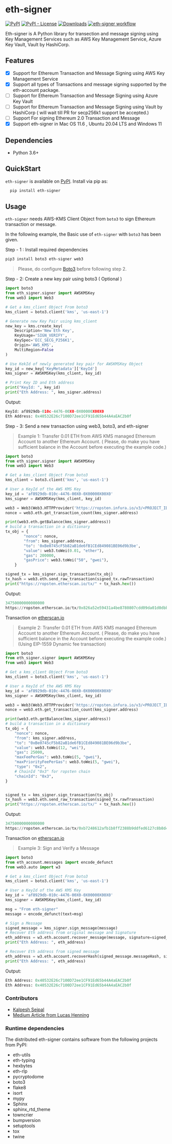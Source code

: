 # eth-signer
[![PyPI](https://img.shields.io/pypi/v/eth-signer)](https://pypi.org/project/eth-signer/)
[![PyPI - License](https://img.shields.io/pypi/l/eth-signer)](https://github.com/sejpalkalpesh/eth-signer/blob/main/LICENSE)
[![Downloads](https://pepy.tech/badge/eth-signer/week)](https://pepy.tech/project/eth-signer)
[![eth-signer workflow](https://github.com/sejpalkalpesh/eth-signer/actions/workflows/python-app.yml/badge.svg?branch=main)](https://github.com/sejpalkalpesh/eth-signer/actions/workflows/python-app.yml)

Eth-signer is A Python library for transection and message signing using Key Management Services such as AWS Key Management Service, Azure Key Vault, Vault by HashiCorp.


## Features 

- [x] Support for Ethereum Transaction and Message Signing using AWS Key Management Service  
- [x] Support all types of Transactions and message signing supported by the eth-account package.
- [ ] Support for Ethereum Transaction and Message Signing using Azure Key Vault
- [ ] Support for Ethereum Transaction and Message Signing using Vault by HashiCorp ( will wait till PR for secp256k1 support be accepted.)
- [ ] Support For signing Ethereum 2.0 Transaction and Message
- [x] Support eth-signer in Mac OS 11.6 , Ubuntu 20.04 LTS and Windows 11 

## Dependencies

- Python 3.6+

## QuickStart

`eth-signer` is available on [PyPI](https://pypi.org/project/eth-signer/). Install via pip as:

```sh
  pip install eth-signer
```

## Usage

`eth-signer` needs AWS-KMS Client Object from `boto3` to sign Ethereum transaction or message.

In the following example, the Basic use of `eth-signer` with `boto3` has been given.

Step - 1 :  Install required dependencies 
```bash 
pip3 install boto3 eth-signer web3
```
> Please, do configure [Boto3](https://boto3.amazonaws.com/v1/documentation/api/latest/guide/quickstart.html) before following step 2. 

Step - 2: Create a new key pair using boto3 ( Optional )
```python
import boto3
from eth_signer.signer import AWSKMSKey
from web3 import Web3

# Get a kms_client Object From boto3
kms_client = boto3.client('kms', 'us-east-1')

# Generate new Key Pair using kms_client
new_key = kms.create_key(
    Description='New Eth Key',
    KeyUsage='SIGN_VERIFY',
    KeySpec='ECC_SECG_P256K1',
    Origin='AWS_KMS',
    MultiRegion=False
)

# Use KekId of newly generated key pair for AWSKMSKey Object
key_id = new_key['KeyMetadata']['KeyId']
kms_signer = AWSKMSKey(kms_client, key_id)

# Print Key ID and Eth address
print("KeyId: ", key_id)
print("Eth Address: ", kms_signer.address)
```
Output:
```python
KeyId: af8929db-010c-4476-00X0-0X00000X00X0
Eth Address: 0x40532E26c7100D72ee1CF91Ed65b44A4aEAC2b0f
```
Step - 3: Send a new transaction using web3, boto3, and eth-signer
> Example 1: Transfer 0.01 ETH from AWS KMS managed Ethereum Account to another Ethereum Account. ( Please, do make you have sufficient balance in the Account before executing the example code.)
```python
import boto3
from eth_signer.signer import AWSKMSKey
from web3 import Web3

# Get a kms_client Object From boto3
kms_client = boto3.client('kms', 'us-east-1')

# User a KeyId of the AWS KMS Key
key_id = 'af8929db-010c-4476-00X0-0X00000X00X0'
kms_signer = AWSKMSKey(kms_client, key_id)

web3 = Web3(Web3.HTTPProvider('https://ropsten.infura.io/v3/<PROJECT_ID>'))
nonce = web3.eth.get_transaction_count(kms_signer.address)

print(web3.eth.getBalance(kms_signer.address))
# build a transaction in a dictionary
tx_obj = {
        "nonce": nonce,
        "from": kms_signer.address,
        "to": '0xBe0745cF5b82aB1de6fB1CEd849081BE06d9b3be',
        "value": web3.toWei(0.01, "ether"),
        "gas": 200000,
        "gasPrice": web3.toWei("50", "gwei"),
    }

signed_tx = kms_signer.sign_transaction(tx_obj)
tx_hash = web3.eth.send_raw_transaction(signed_tx.rawTransaction)
print("https://ropsten.etherscan.io/tx/" + tx_hash.hex())
```
Output:
```python
34750000000000000
https://ropsten.etherscan.io/tx/0x826a52e59431a4be8780807cdd09da01d0dbbb00848fd7c9dff8383869c7372c
```
Transaction on [etherscan.io](https://ropsten.etherscan.io/tx/0x826a52e59431a4be8780807cdd09da01d0dbbb00848fd7c9dff8383869c7372c) 

> Example 2: Transfer 0.01 ETH from AWS KMS managed Ethereum Account to another Ethereum Account. ( Please, do make you have sufficient balance in the Account before executing the example code.) (Using EIP-1559 Dynamic fee transaction)
```python
import boto3
from eth_signer.signer import AWSKMSKey
from web3 import Web3

# Get a kms_client Object From boto3
kms_client = boto3.client('kms', 'us-east-1')

# User a KeyId of the AWS KMS Key
key_id = 'af8929db-010c-4476-00X0-0X00000X00X0'
kms_signer = AWSKMSKey(kms_client, key_id)

web3 = Web3(Web3.HTTPProvider('https://ropsten.infura.io/v3/<PROJECT_ID>'))
nonce = web3.eth.get_transaction_count(kms_signer.address)

print(web3.eth.getBalance(kms_signer.address))
# build a transaction in a dictionary
tx_obj = {
    "nonce": nonce,
    "from": kms_signer.address,
    "to": "0xBe0745cF5b82aB1de6fB1CEd849081BE06d9b3be",
    "value": web3.toWei(12, "wei"),
    "gas": 25000,
    "maxFeePerGas": web3.toWei(5, "gwei"),
    "maxPriorityFeePerGas": web3.toWei(5, "gwei"),
    "type": "0x2",
    # ChainId "0x3" for ropsten chain 
    "chainId": "0x3",
}


signed_tx = kms_signer.sign_transaction(tx_obj)
tx_hash = web3.eth.send_raw_transaction(signed_tx.rawTransaction)
print("https://ropsten.etherscan.io/tx/" + tx_hash.hex())
```
Output:
```python
34750000000000000
https://ropsten.etherscan.io/tx/0xb7248612afb1b8ff2388b9ddfed6127c8b8d4e6dcc609816fd421cd6c1e8b3f1
```
Transaction on [etherscan.io](https://ropsten.etherscan.io/tx/0xb7248612afb1b8ff2388b9ddfed6127c8b8d4e6dcc609816fd421cd6c1e8b3f1) 


> Example 3: Sign and Verify a Message
```python
import boto3
from eth_account.messages import encode_defunct
from web3.auto import w3

# Get a kms_client Object From boto3
kms_client = boto3.client('kms', 'us-east-1')

# User a KeyId of the AWS KMS Key
key_id = 'af8929db-010c-4476-00X0-0X00000X00X0'
kms_signer = AWSKMSKey(kms_client, key_id)

msg = "From eth-signer"
message = encode_defunct(text=msg)

# Sign a Message
signed_message = kms_signer.sign_message(message)
# Recover Eth address from original message and Signature
eth_address = w3.eth.account.recover_message(message, signature=signed_message.signature)
print("Eth Address: ", eth_address)

# Recover Eth address from signed message
eth_address = w3.eth.account.recoverHash(signed_message.messageHash, signature=signed_message.signature)
print("Eth Address: ", eth_address)

```
Output:
```python
Eth Address: 0x40532E26c7100D72ee1CF91Ed65b44A4aEAC2b0f
Eth Address: 0x40532E26c7100D72ee1CF91Ed65b44A4aEAC2b0f
```


### Contributors
 
* [Kalpesh Sejpal](https://github.com/sejpalkalpesh/)
* [Medium Article from Lucas Henning](https://luhenning.medium.com/the-dark-side-of-the-elliptic-curve-signing-ethereum-transactions-with-aws-kms-in-javascript-83610d9a6f81)

### Runtime dependencies
The distributed eth-signer contains software from the following projects from PyPI:

* eth-utils
* eth-typing
* hexbytes
* eth-rlp
* pycryptodome
* boto3
* flake8
* isort
* mypy
* Sphinx
* sphinx_rtd_theme
* towncrier
* bumpversion
* setuptools
* tox
* twine

